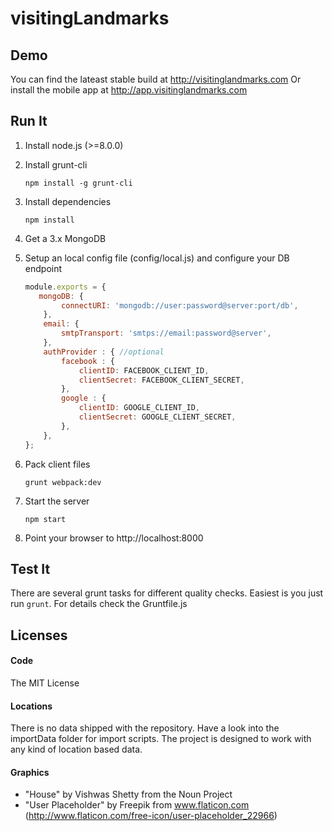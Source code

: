 # visitingLandmarks

## Demo
You can find the lateast stable build at http://visitinglandmarks.com
Or install the mobile app at http://app.visitinglandmarks.com

## Run It
1. Install node.js (>=8.0.0)
2. Install grunt-cli 

    ```
    npm install -g grunt-cli
    ```
    
3. Install dependencies

    ```
    npm install
    ```
    
4. Get a 3.x MongoDB
5. Setup an local config file (config/local.js) and configure your DB endpoint

    ```javascript
    module.exports = {
       mongoDB: {
            connectURI: 'mongodb://user:password@server:port/db',
        },
        email: {
            smtpTransport: 'smtps://email:password@server',
        },
        authProvider : { //optional
            facebook : {
                clientID: FACEBOOK_CLIENT_ID,
                clientSecret: FACEBOOK_CLIENT_SECRET,
            },
            google : {
                clientID: GOOGLE_CLIENT_ID,
                clientSecret: GOOGLE_CLIENT_SECRET,
            },
        },
    };
    ```
    
6. Pack client files

    ```
    grunt webpack:dev
    ```
    
7. Start the server

    ```
    npm start
    ```
    
8. Point your browser to http://localhost:8000
    
## Test It
There are several grunt tasks for different quality checks. Easiest is you just run `grunt`.
For details check the Gruntfile.js

## Licenses

#### Code

The MIT License

#### Locations

There is no data shipped with the repository. Have a look into the importData folder for import scripts.
The project is designed to work with any kind of location based data.

#### Graphics
* "House" by Vishwas Shetty from the Noun Project
* "User Placeholder" by Freepik from www.flaticon.com  (http://www.flaticon.com/free-icon/user-placeholder_22966)
